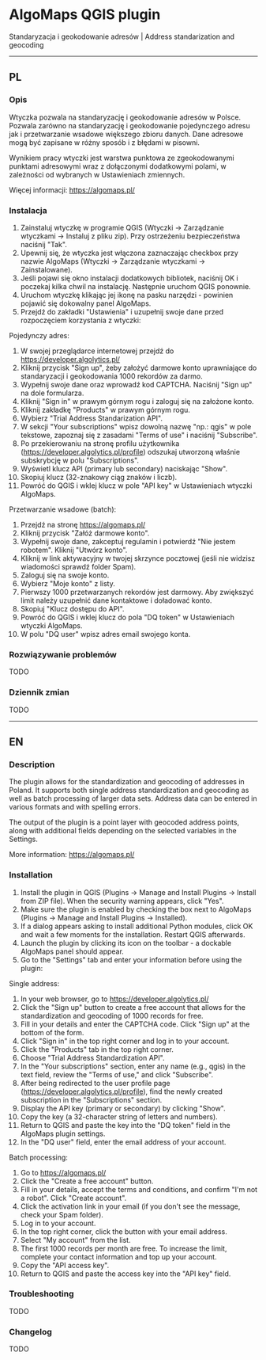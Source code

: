 # AlgoMaps QGIS plugin

Standaryzacja i geokodowanie adresów | Address standarization and geocoding

---

## PL

### Opis

Wtyczka pozwala na standaryzację i geokodowanie adresów w Polsce. Pozwala zarówno na standaryzację i geokodowanie
pojedynczego adresu jak i przetwarzanie wsadowe większego zbioru danych. Dane adresowe mogą być zapisane w różny sposób
i z błędami w pisowni.

Wynikiem pracy wtyczki jest warstwa punktowa ze zgeokodowanymi punktami adresowymi wraz z dołączonymi dodatkowymi
polami, w zależności od wybranych w Ustawieniach zmiennych.

Więcej informacji: https://algomaps.pl/

### Instalacja

1. Zainstaluj wtyczkę w programie QGIS (Wtyczki -> Zarządzanie wtyczkami -> Instaluj z pliku zip). Przy ostrzeżeniu
   bezpieczeństwa naciśnij  "Tak".
2. Upewnij się, że wtyczka jest włączona  zaznaczając checkbox przy nazwie AlgoMaps (Wtyczki -> Zarządzanie wtyczkami -> Zainstalowane).
3. Jeśli pojawi się okno instalacji dodatkowych bibliotek, naciśnij OK i poczekaj kilka chwil na instalację. Następnie uruchom QGIS ponownie.
4. Uruchom wtyczkę klikając jej ikonę na pasku narzędzi - powinien pojawić się dokowalny panel AlgoMaps.
5. Przejdź do zakładki "Ustawienia" i uzupełnij swoje dane przed rozpoczęciem korzystania z wtyczki:

Pojedynczy adres:

1. W swojej przeglądarce internetowej przejdź do https://developer.algolytics.pl/
2. Kliknij przycisk "Sign up", żeby założyć darmowe konto uprawniające do standaryzacji i geokodowania 1000 rekordów za
   darmo.
3. Wypełnij swoje dane oraz wprowadź kod CAPTCHA. Naciśnij "Sign up" na dole formularza.
4. Kliknij "Sign in" w prawym górnym rogu i zaloguj się na założone konto.
5. Kliknij zakładkę "Products" w prawym górnym rogu.
6. Wybierz "Trial Address Standarization API".
7. W sekcji "Your subscriptions" wpisz dowolną nazwę "np.: qgis" w pole tekstowe, zapoznaj się z zasadami "Terms of use"
   i naciśnij "Subscribe".
8. Po przekierowaniu na stronę profilu użytkownika (https://developer.algolytics.pl/profile) odszukaj utworzoną właśnie
   subskrybcję w polu "Subscriptions".
9. Wyświetl klucz API (primary lub secondary) naciskając "Show".
10.	Skopiuj klucz (32-znakowy ciąg znaków i liczb).
11.	Powróć do QGIS i wklej klucz w pole "API key" w Ustawieniach wtyczki AlgoMaps.

Przetwarzanie wsadowe (batch):

1. Przejdź na stronę https://algomaps.pl/
2. Kliknij przycisk "Załóż darmowe konto".
3. Wypełnij swoje dane, zakceptuj regulamin i potwierdź "Nie jestem robotem". Kliknij "Utwórz konto".
4. Kliknij w link aktywacyjny w twojej skrzynce pocztowej (jeśli nie widzisz wiadomości sprawdź folder Spam).
5. Zaloguj się na swoje konto.
6. Wybierz "Moje konto" z listy.
7. Pierwszy 1000 przetwarzanych rekordów jest darmowy. Aby zwiększyć limit należy uzupełnić dane kontaktowe i doładować
   konto.
8. Skopiuj "Klucz dostępu do API".
9. Powróć do QGIS i wklej klucz do pola "DQ token" w Ustawieniach wtyczki AlgoMaps.
10.	W polu "DQ user" wpisz adres email swojego konta.

### Rozwiązywanie problemów

TODO

### Dziennik zmian

TODO

---

## EN

### Description

The plugin allows for the standardization and geocoding of addresses in Poland. It supports both single address
standardization and geocoding as well as batch processing of larger data sets. Address data can be entered in various
formats and with spelling errors.

The output of the plugin is a point layer with geocoded address points, along with additional fields depending on the
selected variables in the Settings.

More information: https://algomaps.pl/

### Installation

1. Install the plugin in QGIS (Plugins -> Manage and Install Plugins -> Install from ZIP file). When the security
   warning appears, click "Yes".
2. Make sure the plugin is enabled by checking the box next to AlgoMaps (Plugins -> Manage and Install Plugins -> Installed).
3. If a dialog appears asking to install additional Python modules, click OK and wait a few moments for the installation. Restart QGIS afterwards.
4. Launch the plugin by clicking its icon on the toolbar - a dockable AlgoMaps panel should appear.
5. Go to the "Settings" tab and enter your information before using the plugin:

Single address:

1. In your web browser, go to https://developer.algolytics.pl/
2. Click the "Sign up" button to create a free account that allows for the standardization and geocoding of 1000 records
   for free.
3. Fill in your details and enter the CAPTCHA code. Click "Sign up" at the bottom of the form.
4. Click "Sign in" in the top right corner and log in to your account.
5. Click the "Products" tab in the top right corner.
6. Choose "Trial Address Standardization API".
7. In the "Your subscriptions" section, enter any name (e.g., qgis) in the text field, review the "Terms of use," and
   click "Subscribe".
8. After being redirected to the user profile page (https://developer.algolytics.pl/profile), find the newly created
   subscription in the "Subscriptions" section.
9. Display the API key (primary or secondary) by clicking "Show".
10. Copy the key (a 32-character string of letters and numbers).
11. Return to QGIS and paste the key into the "DQ token" field in the AlgoMaps plugin settings.
12. In the "DQ user" field, enter the email address of your account.

Batch processing:

1. Go to https://algomaps.pl/
2. Click the "Create a free account" button.
3. Fill in your details, accept the terms and conditions, and confirm "I'm not a robot". Click "Create account".
4. Click the activation link in your email (if you don't see the message, check your Spam folder).
5. Log in to your account.
6. In the top right corner, click the button with your email address.
7. Select "My account" from the list.
8. The first 1000 records per month are free. To increase the limit, complete your contact information and top up your
   account.
9. Copy the "API access key".
10. Return to QGIS and paste the access key into the "API key" field.

### Troubleshooting

TODO

### Changelog

TODO
